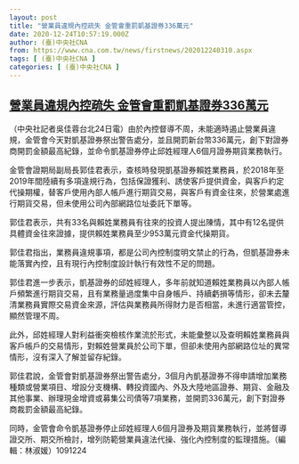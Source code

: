 ```yaml
---
layout: post
title: "營業員違規內控疏失 金管會重罰凱基證券336萬元"
date: 2020-12-24T10:57:19.000Z
author: (臺)中央社CNA
from: https://www.cna.com.tw/news/firstnews/202012240310.aspx
tags: [ (臺)中央社CNA ]
categories: [ (臺)中央社CNA ]
---
```

<!--1608807439000-->
[營業員違規內控疏失 金管會重罰凱基證券336萬元](https://www.cna.com.tw/news/firstnews/202012240310.aspx)
------

<div>
<div></div><div class="paragraph"><p>（中央社記者吳佳蓉台北24日電）由於內控督導不周，未能適時遏止營業員違規，金管會今天對凱基證券祭出警告處分，並且開罰新台幣336萬元，創下對證券商開罰金額最高紀錄，並命令凱基證券停止邱姓經理人6個月證券期貨業務執行。</p><p>金管會證期局副局長郭佳君表示，查核時發現凱基證券賴姓業務員，於2018年至2019年間陸續有多項違規行為，包括保證獲利、誘使客戶提供資金，與客戶約定代操期權，替客戶使用內部人帳戶進行期貨交易，與客戶有資金往來，於營業處進行期貨交易，但未使用公司內部網路位址委託下單等。</p><p>郭佳君表示，共有33名與賴姓業務員有往來的投資人提出陳情，其中有12名提供具體資金往來證據，提供賴姓業務員至少953萬元資金代操期貨。</p><p>郭佳君指出，業務員違規事項，都是公司內控制度明文禁止的行為，但凱基證券未能落實內控，且有現行內控制度設計執行有效性不足的問題。</p><p>郭佳君進一步表示，凱基證券的邱姓經理人，多年前就知道賴姓業務員以內部人帳戶頻繁進行期貨交易，且有業務量過度集中自身帳戶、持續虧損等情形，卻未去釐清業務員實際交易資金來源，評估與業務員所得財力是否相當，未進行適當管控，顯然管理不周。</p><p>此外，邱姓經理人對利益衝突檢核作業流於形式，未能彙整以及查明賴姓業務員與客戶帳戶的交易情形，對賴姓營業員於公司下單，但卻未使用內部網路位址的異常情形，沒有深入了解並留存紀錄。</p><p>郭佳君說，金管會對凱基證券祭出警告處分，3個月內凱基證券不得申請增加業務種類或營業項目、增設分支機構、轉投資國內、外及大陸地區證券、期貨、金融及其他事業、辦理現金增資或募集公司債等7項業務，並開罰336萬元，創下對證券商裁罰金額最高紀錄。</p><p>同時，金管會命令凱基證券停止邱姓經理人6個月證券及期貨業務執行，並將督導證交所、期交所檢討，增列防範營業員違法代操、強化內控制度的監理措施。（編輯：林淑媛）1091224</p></div>
</div>
